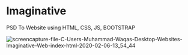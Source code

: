# Imaginative
PSD To Website using HTML, CSS, JS, BOOTSTRAP

![screencapture-file-C-Users-Muhammad-Waqas-Desktop-Websites-Imaginative-Web-index-html-2020-02-06-13_54_44](https://user-images.githubusercontent.com/57266143/73921001-568e4b80-48e8-11ea-9260-0b3edae80b88.png)
